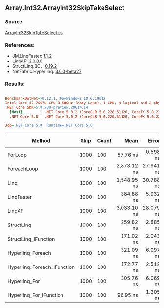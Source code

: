 ﻿## Array.Int32.ArrayInt32SkipTakeSelect

### Source
[ArrayInt32SkipTakeSelect.cs](../LinqBenchmarks/Array/Int32/ArrayInt32SkipTakeSelect.cs)

### References:
- JM.LinqFaster: [1.1.2](https://www.nuget.org/packages/JM.LinqFaster/1.1.2)
- LinqAF: [3.0.0.0](https://www.nuget.org/packages/LinqAF/3.0.0.0)
- StructLinq.BCL: [0.19.2](https://www.nuget.org/packages/StructLinq.BCL/0.19.2)
- NetFabric.Hyperlinq: [3.0.0-beta27](https://www.nuget.org/packages/NetFabric.Hyperlinq/3.0.0-beta27)

### Results:
``` ini

BenchmarkDotNet=v0.12.1, OS=Windows 10.0.19042
Intel Core i7-7567U CPU 3.50GHz (Kaby Lake), 1 CPU, 4 logical and 2 physical cores
.NET Core SDK=5.0.200-preview.20614.14
  [Host]        : .NET Core 5.0.2 (CoreCLR 5.0.220.61120, CoreFX 5.0.220.61120), X64 RyuJIT
  .NET Core 5.0 : .NET Core 5.0.2 (CoreCLR 5.0.220.61120, CoreFX 5.0.220.61120), X64 RyuJIT

Job=.NET Core 5.0  Runtime=.NET Core 5.0  

```
|                      Method | Skip | Count |        Mean |     Error |    StdDev | Ratio | RatioSD |  Gen 0 | Gen 1 | Gen 2 | Allocated |
|---------------------------- |----- |------ |------------:|----------:|----------:|------:|--------:|-------:|------:|------:|----------:|
|                     ForLoop | 1000 |   100 |    57.76 ns |  0.598 ns |  0.559 ns |  1.00 |    0.00 |      - |     - |     - |         - |
|                 ForeachLoop | 1000 |   100 | 2,873.12 ns | 27.941 ns | 26.136 ns | 49.74 |    0.58 | 0.0153 |     - |     - |      32 B |
|                        Linq | 1000 |   100 | 1,548.95 ns | 30.788 ns | 43.161 ns | 26.91 |    0.85 | 0.0725 |     - |     - |     152 B |
|                  LinqFaster | 1000 |   100 |   384.88 ns |  5.932 ns |  5.548 ns |  6.66 |    0.11 | 0.6080 |     - |     - |    1272 B |
|                      LinqAF | 1000 |   100 | 3,033.10 ns | 28.079 ns | 26.265 ns | 52.52 |    0.77 |      - |     - |     - |         - |
|                  StructLinq | 1000 |   100 |   259.82 ns |  2.885 ns |  2.698 ns |  4.50 |    0.06 | 0.0458 |     - |     - |      96 B |
|        StructLinq_IFunction | 1000 |   100 |   171.02 ns |  2.043 ns |  1.911 ns |  2.96 |    0.05 |      - |     - |     - |         - |
|           Hyperlinq_Foreach | 1000 |   100 |   321.09 ns |  6.097 ns |  6.261 ns |  5.55 |    0.13 |      - |     - |     - |         - |
| Hyperlinq_Foreach_IFunction | 1000 |   100 |   172.77 ns |  2.512 ns |  2.350 ns |  2.99 |    0.04 |      - |     - |     - |         - |
|               Hyperlinq_For | 1000 |   100 |   305.76 ns |  6.069 ns |  7.453 ns |  5.30 |    0.13 |      - |     - |     - |         - |
|     Hyperlinq_For_IFunction | 1000 |   100 |    96.95 ns |  1.305 ns |  1.157 ns |  1.68 |    0.03 |      - |     - |     - |         - |
